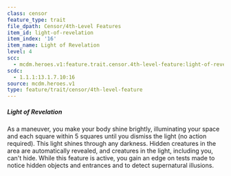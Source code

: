 ```yaml
---
class: censor
feature_type: trait
file_dpath: Censor/4th-Level Features
item_id: light-of-revelation
item_index: '16'
item_name: Light of Revelation
level: 4
scc:
  - mcdm.heroes.v1:feature.trait.censor.4th-level-feature:light-of-revelation
scdc:
  - 1.1.1:13.1.7.10:16
source: mcdm.heroes.v1
type: feature/trait/censor/4th-level-feature
---
```


##### Light of Revelation

As a maneuver, you make your body shine brightly, illuminating your space and each square within 5 squares until you dismiss the light (no action required). This light shines through any darkness. Hidden creatures in the area are automatically revealed, and creatures in the light, including you, can't hide. While this feature is active, you gain an edge on tests made to notice hidden objects and entrances and to detect supernatural illusions.
